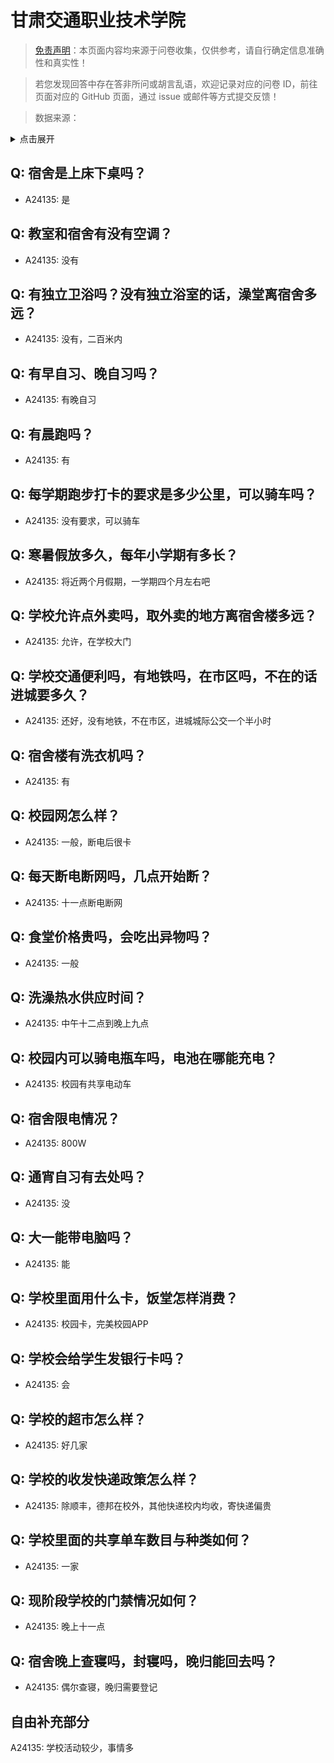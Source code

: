 # 甘肃交通职业技术学院

> [免责声明](https://colleges.chat/#_3)：本页面内容均来源于问卷收集，仅供参考，请自行确定信息准确性和真实性！

> 若您发现回答中存在答非所问或胡言乱语，欢迎记录对应的问卷 ID，前往页面对应的 GitHub 页面，通过 issue 或邮件等方式提交反馈！

> 数据来源：

<details><summary>点击展开</summary>
<ul>
<li>A24135: 3193513617@qq.com (2024 年 06 月)</li>
</ul>
</details>

## Q: 宿舍是上床下桌吗？

- A24135: 是

## Q: 教室和宿舍有没有空调？

- A24135: 没有

## Q: 有独立卫浴吗？没有独立浴室的话，澡堂离宿舍多远？

- A24135: 没有，二百米内

## Q: 有早自习、晚自习吗？

- A24135: 有晚自习

## Q: 有晨跑吗？

- A24135: 有

## Q: 每学期跑步打卡的要求是多少公里，可以骑车吗？

- A24135: 没有要求，可以骑车

## Q: 寒暑假放多久，每年小学期有多长？

- A24135: 将近两个月假期，一学期四个月左右吧

## Q: 学校允许点外卖吗，取外卖的地方离宿舍楼多远？

- A24135: 允许，在学校大门

## Q: 学校交通便利吗，有地铁吗，在市区吗，不在的话进城要多久？

- A24135: 还好，没有地铁，不在市区，进城城际公交一个半小时

## Q: 宿舍楼有洗衣机吗？

- A24135: 有

## Q: 校园网怎么样？

- A24135: 一般，断电后很卡

## Q: 每天断电断网吗，几点开始断？

- A24135: 十一点断电断网

## Q: 食堂价格贵吗，会吃出异物吗？

- A24135: 一般

## Q: 洗澡热水供应时间？

- A24135: 中午十二点到晚上九点

## Q: 校园内可以骑电瓶车吗，电池在哪能充电？

- A24135: 校园有共享电动车

## Q: 宿舍限电情况？

- A24135: 800W

## Q: 通宵自习有去处吗？

- A24135: 没

## Q: 大一能带电脑吗？

- A24135: 能

## Q: 学校里面用什么卡，饭堂怎样消费？

- A24135: 校园卡，完美校园APP

## Q: 学校会给学生发银行卡吗？

- A24135: 会

## Q: 学校的超市怎么样？

- A24135: 好几家

## Q: 学校的收发快递政策怎么样？

- A24135: 除顺丰，德邦在校外，其他快递校内均收，寄快递偏贵

## Q: 学校里面的共享单车数目与种类如何？

- A24135: 一家

## Q: 现阶段学校的门禁情况如何？

- A24135: 晚上十一点

## Q: 宿舍晚上查寝吗，封寝吗，晚归能回去吗？

- A24135: 偶尔查寝，晚归需要登记

## 自由补充部分

A24135: 学校活动较少，事情多